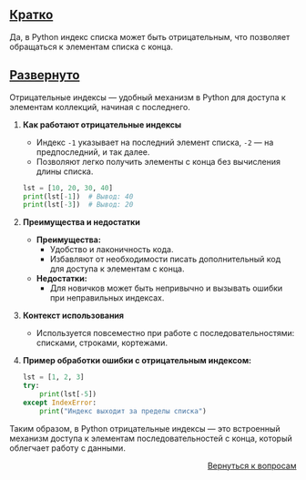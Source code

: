 ## <u>Кратко</u>

Да, в Python индекс списка может быть отрицательным, что позволяет обращаться к элементам списка с конца.

## <u>Развернуто</u>

Отрицательные индексы — удобный механизм в Python для доступа к элементам коллекций, начиная с последнего.

1. **Как работают отрицательные индексы**
    - Индекс `-1` указывает на последний элемент списка, `-2` — на предпоследний, и так далее.
    - Позволяют легко получить элементы с конца без вычисления длины списка.
    ```python
    lst = [10, 20, 30, 40]
    print(lst[-1])  # Вывод: 40
    print(lst[-3])  # Вывод: 20
    ```

2. **Преимущества и недостатки**
    - **Преимущества:**
        - Удобство и лаконичность кода.
        - Избавляют от необходимости писать дополнительный код для доступа к элементам с конца.
    - **Недостатки:**
        - Для новичков может быть непривычно и вызывать ошибки при неправильных индексах.

3. **Контекст использования**
    - Используется повсеместно при работе с последовательностями: списками, строками, кортежами.

4. **Пример обработки ошибки с отрицательным индексом:**
    ```python
    lst = [1, 2, 3]
    try:
        print(lst[-5])
    except IndexError:
        print("Индекс выходит за пределы списка")
    ```

Таким образом, в Python отрицательные индексы — это встроенный механизм доступа к элементам последовательностей с конца,
который облегчает работу с данными.

<div align="right">

[Вернуться к вопросам](../Вопросы.md)

</div>
